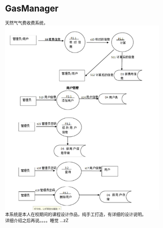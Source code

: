 # GasManager
天然气气费收费系统，<br/>
<img src="/文档说明/系统截图/3.png"></img>
<br/>
本系统是本人在校期间的课程设计作品，纯手工打造，有详细的设计说明。
<br/>
详细介绍之后再说。。。。睡觉 ...zZ
